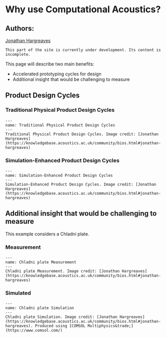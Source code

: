 # Why use Computational Acoustics?

## Authors:
[Jonathan Hargreaves](https://knowledgebase.acoustics.ac.uk/community/bios.html#jonathan-hargreaves)

```{warning}
This part of the site is currently under development. Its content is incomplete.
```

This page will describe two main benefits:
* Accelerated prototyping cycles for design
* Additional insight that would be challenging to measure



## Product Design Cycles

### Traditional Physical Product Design Cycles

```{figure} why-use-ca-cycle1.png
---
name: Traditional Physical Product Design Cycles
---
Traditional Physical Product Design Cycles. Image credit: [Jonathan Hargreaves](https://knowledgebase.acoustics.ac.uk/community/bios.html#jonathan-hargreaves)
```

### Simulation-Enhanced Product Design Cycles

```{figure} why-use-ca-cycle2.png
---
name: Simulation-Enhanced Product Design Cycles
---
Simulation-Enhanced Product Design Cycles. Image credit: [Jonathan Hargreaves](https://knowledgebase.acoustics.ac.uk/community/bios.html#jonathan-hargreaves)
```



## Additional insight that would be challenging to measure
This example considers a Chladni plate.

### Measurement
```{figure} why-use-ca-measured.png
---
name: Chladni plate Measurement
---
Chladni plate Measurement. Image credit: [Jonathan Hargreaves](https://knowledgebase.acoustics.ac.uk/community/bios.html#jonathan-hargreaves)
```

### Simulated
```{figure} why-use-ca-simulated.png
---
name: Chladni plate Simulation
---
Chladni plate Simulation. Image credit: [Jonathan Hargreaves](https://knowledgebase.acoustics.ac.uk/community/bios.html#jonathan-hargreaves). Produced using [COMSOL Multiphysics&trade;](https://www.comsol.com/) 
```

